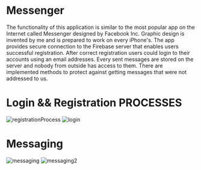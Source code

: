 # Messenger

The functionality of this application is similar to the most popular app on the Internet called Messenger designed by Facebook Inc. Graphic design is invented by me and is prepared to work on every iPhone's. The app provides secure connection to the Firebase server that enables users successful registration. After correct registration users could login to their accounts using an email addresses. Every sent messages are stored on the server and nobody from outside has access to them. There are implemented methods to protect against getting messages that were not addressed to us.

# Login && Registration PROCESSES
![registrationProcess](https://user-images.githubusercontent.com/13642892/75624113-a099e280-5bb1-11ea-99ee-e76c6758a53a.gif)
![login](https://user-images.githubusercontent.com/13642892/75624171-287fec80-5bb2-11ea-9956-801c71fb913b.gif)

# Messaging
![messaging](https://user-images.githubusercontent.com/13642892/75623885-236d6e00-5baf-11ea-814e-f7ac3882864c.gif)
![messaging2](https://user-images.githubusercontent.com/13642892/75623971-0e450f00-5bb0-11ea-89df-40b26a764257.gif)

